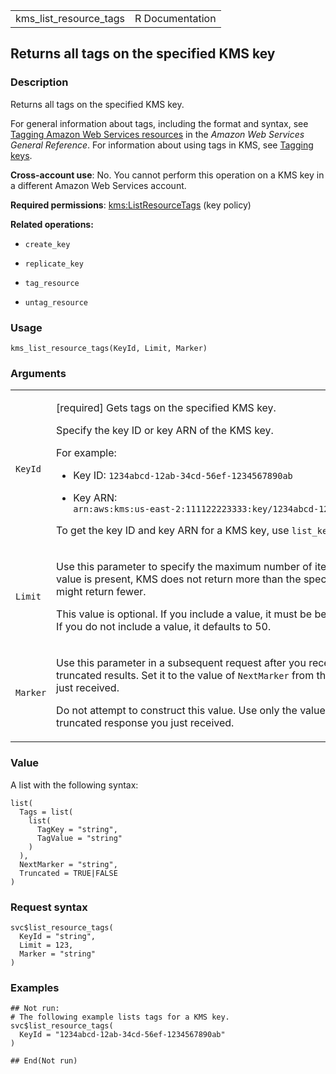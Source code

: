 <table style="width: 100%;">
<tbody>
<tr class="odd">
<td>kms_list_resource_tags</td>
<td style="text-align: right;">R Documentation</td>
</tr>
</tbody>
</table>

## Returns all tags on the specified KMS key

### Description

Returns all tags on the specified KMS key.

For general information about tags, including the format and syntax, see
[Tagging Amazon Web Services
resources](https://docs.aws.amazon.com/tag-editor/latest/userguide/tagging.html)
in the *Amazon Web Services General Reference*. For information about
using tags in KMS, see [Tagging
keys](https://docs.aws.amazon.com/kms/latest/developerguide/tagging-keys.html).

**Cross-account use**: No. You cannot perform this operation on a KMS
key in a different Amazon Web Services account.

**Required permissions**:
[kms:ListResourceTags](https://docs.aws.amazon.com/kms/latest/developerguide/kms-api-permissions-reference.html)
(key policy)

**Related operations:**

-   `create_key`

-   `replicate_key`

-   `tag_resource`

-   `untag_resource`

### Usage

    kms_list_resource_tags(KeyId, Limit, Marker)

### Arguments

<table>
<colgroup>
<col style="width: 35%" />
<col style="width: 65%" />
</colgroup>
<tbody>
<tr class="odd">
<td><code id="kms_list_resource_tags_:_KeyId">KeyId</code></td>
<td><p>[required] Gets tags on the specified KMS key.</p>
<p>Specify the key ID or key ARN of the KMS key.</p>
<p>For example:</p>
<ul>
<li><p>Key ID: <code
style="white-space: pre;">⁠1234abcd-12ab-34cd-56ef-1234567890ab⁠</code></p></li>
<li><p>Key ARN: <code
style="white-space: pre;">⁠arn:aws:kms:us-east-2:111122223333:key/1234abcd-12ab-34cd-56ef-1234567890ab⁠</code></p></li>
</ul>
<p>To get the key ID and key ARN for a KMS key, use
<code>list_keys</code> or <code>describe_key</code>.</p></td>
</tr>
<tr class="even">
<td><code id="kms_list_resource_tags_:_Limit">Limit</code></td>
<td><p>Use this parameter to specify the maximum number of items to
return. When this value is present, KMS does not return more than the
specified number of items, but it might return fewer.</p>
<p>This value is optional. If you include a value, it must be between 1
and 50, inclusive. If you do not include a value, it defaults to
50.</p></td>
</tr>
<tr class="odd">
<td><code id="kms_list_resource_tags_:_Marker">Marker</code></td>
<td><p>Use this parameter in a subsequent request after you receive a
response with truncated results. Set it to the value of
<code>NextMarker</code> from the truncated response you just
received.</p>
<p>Do not attempt to construct this value. Use only the value of
<code>NextMarker</code> from the truncated response you just
received.</p></td>
</tr>
</tbody>
</table>

### Value

A list with the following syntax:

    list(
      Tags = list(
        list(
          TagKey = "string",
          TagValue = "string"
        )
      ),
      NextMarker = "string",
      Truncated = TRUE|FALSE
    )

### Request syntax

    svc$list_resource_tags(
      KeyId = "string",
      Limit = 123,
      Marker = "string"
    )

### Examples

    ## Not run: 
    # The following example lists tags for a KMS key.
    svc$list_resource_tags(
      KeyId = "1234abcd-12ab-34cd-56ef-1234567890ab"
    )

    ## End(Not run)
